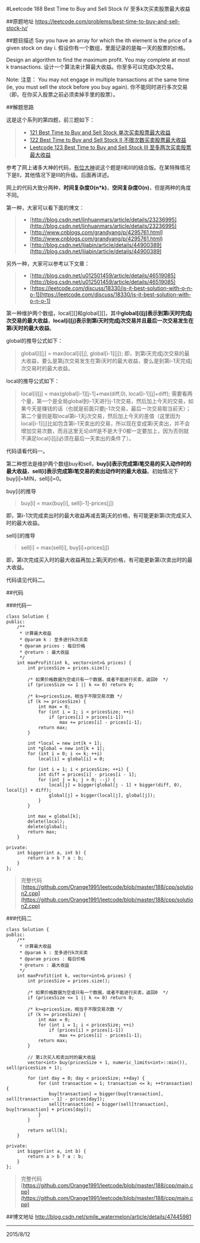 #Leetcode 188 Best Time to Buy and Sell Stock IV 至多k次买卖股票最大收益

##原题地址
https://leetcode.com/problems/best-time-to-buy-and-sell-stock-iv/

##题目描述
Say you have an array for which the ith element is the price of a given stock on day i.
假设你有一个数组，里面记录的是每一天的股票的价格。

Design an algorithm to find the maximum profit. You may complete at most k transactions.
设计一个算法来计算最大收益。你至多可以完成k次交易。

Note:
注意：
You may not engage in multiple transactions at the same time (ie, you must sell the stock before you buy again).
你不能同时进行多次交易（即，在你买入股票之前必须卖掉手里的股票）。

##解题思路

这是这个系列的第四题，前三题如下：
> - [121 Best Time to Buy and Sell Stock 单次买卖股票最大收益 ](http://blog.csdn.net/smile_watermelon/article/details/46810549)
> - [122 Best Time to Buy and Sell Stock II 不限次数买卖股票最大收益](http://blog.csdn.net/smile_watermelon/article/details/46810121)
> - [Leetcode 123 Best Time to Buy and Sell Stock III 至多两次买卖股票最大收益](http://blog.csdn.net/smile_watermelon/article/details/46810503)

参考了网上诸多大神的代码，[有位大神](http://www.cnblogs.com/grandyang/p/4295761.html)说这个题是II和III的结合版。在某特殊情况下是II，其他情况下是III的升级。后面再详述。

网上的代码大致分两种，**时间复杂度O(n*k)**，**空间复杂度O(n)**，但是两种的角度不同。

第一种，大家可以看下面的博文：
> - [http://blog.csdn.net/linhuanmars/article/details/23236995](http://blog.csdn.net/linhuanmars/article/details/23236995)
> - [http://www.cnblogs.com/grandyang/p/4295761.html](http://www.cnblogs.com/grandyang/p/4295761.html)
> - [http://blog.csdn.net/ljiabin/article/details/44900389](http://blog.csdn.net/ljiabin/article/details/44900389)

另外一种，大家可以参考以下文章：
> - [http://blog.csdn.net/u012501459/article/details/46519085](http://blog.csdn.net/u012501459/article/details/46519085)
> - [https://leetcode.com/discuss/18330/is-it-best-solution-with-o-n-o-1](https://leetcode.com/discuss/18330/is-it-best-solution-with-o-n-o-1)

第一种维护两个数组，local[][]和global[][]，其中**global[i][j]表示到第i天时完成j次交易的最大收益**，**local[i][j]表示到第i天时完成j次交易并且最后一次交易发生在第i天时的最大收益**。

global的推导公式如下：
> global[i][j] = max(local[i][j], global[i-1][j]);
即，到第i天完成j次交易的最大收益，要么是第j次交易发生在第i天时的最大收益，要么是到第i-1天完成j次交易时的最大收益。

local的推导公式如下：
> local[i][j] = max(global[i-1][j-1]+max(diff,0), local[i-1][j]+diff);
需要看两个量，第一个是全局global到i-1天进行j-1次交易，然后加上今天的交易，如果今天是赚钱的话（也就是前面只要j-1次交易，最后一次交易取当前天）；第二个量则是取local第i-1天j次交易，然后加上今天的差值（这里因为local[i-1][j]比如包含第i-1天卖出的交易，所以现在变成第i天卖出，并不会增加交易次数，而且这里无论diff是不是大于0都一定要加上，因为否则就不满足local[i][j]必须在最后一天卖出的条件了）。

代码请看代码一。

第二种想法是维护两个数组buy和sell，**buy[i]表示完成第i笔交易的买入动作时的最大收益**，**sell[i]表示完成第i笔交易的卖出动作时的最大收益**。初始情况下buy[i]=MIN，sell[i]=0。

buy[i]的推导
> buy[i] = max(buy[i], sell[i-1]-prices[j])

即，第i-1次完成卖出时的最大收益再减去第j天的价格，有可能更新第i次完成买入时的最大收益。

sell[i]的推导
> sell[i] = max(sell[i], buy[i]+prices[j])

即，第i次完成买入时的最大收益再加上第j天的价格，有可能更新第i次卖出时的最大收益。

代码请见代码二。

##代码

###代码一

```
class Solution {
public:
    /**
     * 计算最大收益
     * @param k : 至多进行k次买卖
     * @param prices : 每日价格
     * @return : 最大收益 
     */
    int maxProfit(int k, vector<int>& prices) {
        int pricesSize = prices.size();

        /* 如果价格数据为空或只有一个数据，或者不能进行买卖，返回0  */
        if (pricesSize <= 1 || k <= 0) return 0;

        /* k>=pricesSize，相当于不限交易次数 */
        if (k >= pricesSize) {
            int max = 0;
            for (int i = 1; i < pricesSize; ++i)
                if (prices[i] > prices[i-1])
                    max += prices[i] - prices[i-1];
            return max;
        }

        int *local = new int[k + 1];
        int *global = new int[k + 1];
        for (int i = 0; i <= k; ++i)
            local[i] = global[i] = 0;

        for (int i = 1; i < pricesSize; ++i) {
            int diff = prices[i] - prices[i - 1];
            for (int j = k; j > 0; --j) {
                local[j] = bigger(global[j - 1] + bigger(diff, 0), local[j] + diff);
                global[j] = bigger(local[j], global[j]);
            }
        }

        int max = global[k];
        delete(local);
        delete(global);
        return max;
    }

private:
    int bigger(int a, int b) {
        return a > b ? a : b;
    }
};
```
> 完整代码  [https://github.com/Orange1991/leetcode/blob/master/188/cpp/solution2.cpp](https://github.com/Orange1991/leetcode/blob/master/188/cpp/solution2.cpp)

###代码二

```
class Solution {
public:
    /**
     * 计算最大收益
     * @param k : 至多进行k次买卖
     * @param prices : 每日价格
     * @return : 最大收益 
     */
    int maxProfit(int k, vector<int>& prices) {
        int pricesSize = prices.size();

        /* 如果价格数据为空或只有一个数据，或者不能进行买卖，返回0  */
        if (pricesSize <= 1 || k <= 0) return 0;

        /* k>=pricesSize，相当于不限交易次数 */
        if (k >= pricesSize) {
            int max = 0;
            for (int i = 1; i < pricesSize; ++i)
                if (prices[i] > prices[i-1])
                    max += prices[i] - prices[i-1];
            return max;
        }

        // 第i次买入和卖出时的最大收益
        vector<int> buy(pricesSize + 1, numeric_limits<int>::min()), sell(pricesSize + 1); 
    
        for (int day = 0; day < pricesSize; ++day) {
            for (int transaction = 1; transaction <= k; ++transaction) {
                buy[transaction] = bigger(buy[transaction], sell[transaction - 1] - prices[day]);
                sell[transaction] = bigger(sell[transaction], buy[transaction] + prices[day]);
            }
        }

        return sell[k];
    }

private:
    int bigger(int a, int b) {
        return a > b ? a : b;
    }
};
```
> 完整代码 [https://github.com/Orange1991/leetcode/blob/master/188/cpp/main.cpp](https://github.com/Orange1991/leetcode/blob/master/188/cpp/main.cpp)

##博文地址
http://blog.csdn.net/smile_watermelon/article/details/47445981

---
2015/8/12

